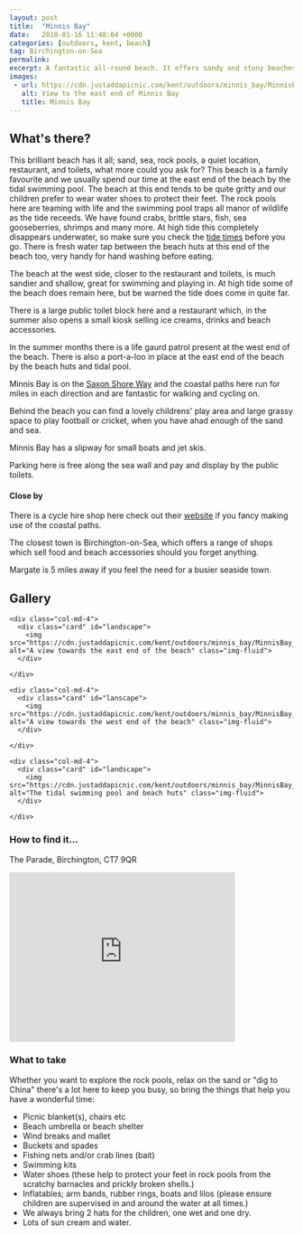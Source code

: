 ```yaml
---
layout: post
title:  "Minnis Bay"
date:   2018-01-16 11:48:04 +0000
categories: [outdoors, kent, beach]
tag: Birchington-on-Sea
permalink: 
excerpt: A fantastic all-round beach. It offers sandy and stony beaches with a large tidal swimming pool and great rock pools to explore at low tide.  There is a playground and large playing field behind the beach.
images:
 - url: https://cdn.justaddapicnic.com/kent/outdoors/minnis_bay/MinnisBay_1.jpg
   alt: View to the east end of Minnis Bay
   title: Minnis Bay
---
```


## What's there?

This brilliant beach has it all; sand, sea, rock pools, a quiet location, restaurant, and toilets, what more could you ask for?  This beach is a family favourite and we usually spend our time at the east end of the beach by the tidal swimming pool. The beach at this end tends to be quite gritty and our children prefer to wear water shoes to protect their feet. The rock pools here are teaming with life and the swimming pool traps all manor of wildlife as the tide receeds.  We have found crabs, brittle stars, fish, sea gooseberries, shrimps and many more.  At high tide this completely disappears underwater, so make sure you check the [tide times](http://www.bbc.co.uk/weather/coast_and_sea/tide_tables/9/103#tide-details) before you go.  There is fresh water tap between the beach huts at this end of the beach too, very handy for hand washing before eating.  

The beach at the west side, closer to the restaurant and toilets, is much sandier and shallow, great for swimming and playing in.  At high tide some of the beach does remain here, but be warned the tide does come in quite far.

There is a large public toilet block here and a restaurant which, in the summer also opens a small kiosk selling ice creams, drinks and beach accessories.

In the summer months there is a life gaurd patrol present at the west end of the beach. There is also a port-a-loo in place at the east end of the beach by the beach huts and tidal pool.

Minnis Bay is on the [Saxon Shore Way](http://www.medway.gov.uk/pdf/walking_the_saxon_shore_way_through_medway.pdf) and the coastal paths here run for miles in each direction and are fantastic for walking and cycling on.

Behind the beach you can find a lovely childrens' play area and large grassy space to play football or cricket, when you have ahad enough of the sand and sea.

Minnis Bay has a slipway for small boats and jet skis.

Parking here is free along the sea wall and pay and display by the public toilets.

#### Close by

There is a cycle hire shop here check out their [website](https://www.vctbikehire.co.uk/) if you fancy making use of the coastal paths.

The closest town is Birchington-on-Sea, which offers a range of shops which sell food and beach accessories should you forget anything.

Margate is 5 miles away if you feel the need for a busier seaside town.


## Gallery

<div class="container">

  <div class="row">

    <div class="col-md-4">
      <div class="card" id="landscape">
        <img src="https://cdn.justaddapicnic.com/kent/outdoors/minnis_bay/MinnisBay_1.jpg" alt="A view towards the east end of the beach" class="img-fluid">
      </div>
<!-- 
      <div class="card" id="landscape">
        <img src="" class="img-fluid">
      </div>  -->
    </div>

    <div class="col-md-4">
      <div class="card" id="lanscape">
        <img src="https://cdn.justaddapicnic.com/kent/outdoors/minnis_bay/MinnisBay_2.jpg" alt="A view towards the west end of the beach" class="img-fluid">
      </div>
<!-- 
      <div class="card" id="portrait">
        <img src="" class="img-fluid">
      </div>-->
    </div>

    <div class="col-md-4">
      <div class="card" id="landscape">
        <img src="https://cdn.justaddapicnic.com/kent/outdoors/minnis_bay/MinnisBay_6.jpg" alt="The tidal swimming pool and beach huts" class="img-fluid">
      </div>

<!--       <div class="card" id="landscape">
        <img src="" class="img-fluid">
      </div> -->
    </div>

  </div>      
</div>


### How to find it...

The Parade, Birchington, CT7 9QR

<iframe src="https://www.google.com/maps/embed?pb=!1m18!1m12!1m3!1d2491.290351684059!2d1.280379546757249!3d51.37914184912652!2m3!1f0!2f0!3f0!3m2!1i1024!2i768!4f13.1!3m3!1m2!1s0x47d94d070d210e8b%3A0xd65745f1cfa3a731!2sMinnis+Bay+Tidal+Pool!5e0!3m2!1sen!2suk!4v1516104467715" width="400" height="300" frameborder="0" style="border:0" allowfullscreen></iframe>

### What to take

Whether you want to explore the rock pools, relax on the sand or "dig to China" there's a lot here to keep you busy, so bring the things that help you have a wonderful time:

* Picnic blanket(s), chairs etc
* Beach umbrella or beach shelter
* Wind breaks and mallet
* Buckets and spades
* Fishing nets and/or crab lines (bait)
* Swimming kits
* Water shoes (these help to protect your feet in rock pools from the scratchy barnacles and prickly broken shells.)
* Inflatables; arm bands, rubber rings, boats and lilos (please ensure children are supervised in and around the water at all times.)
* We always bring 2 hats for the children, one wet and one dry.
* Lots of sun cream and water.


